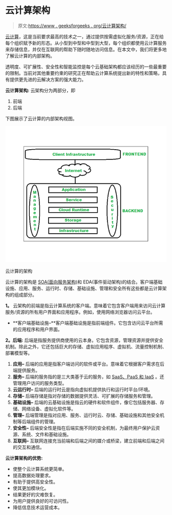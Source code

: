 # 云计算架构

> 原文:[https://www . geeksforgeeks . org/云计算架构/](https://www.geeksforgeeks.org/architecture-of-cloud-computing/)

[云计算](https://www.geeksforgeeks.org/cloud-computing/)，这是当前要求最高的技术之一，通过提供按需虚拟化服务/资源，正在给每个组织赋予新的形态。从小型到中型和中型到大型，每个组织都使用云计算服务来存储信息，并仅在互联网的帮助下随时随地访问信息。在本文中，我们将更多地了解云计算的内部架构。

透明度、可扩展性、安全性和智能监控是每个云基础架构都应该经历的一些最重要的限制。当前对其他重要约束的研究正在帮助云计算系统提出新的特性和策略，具有提供更先进的云解决方案的强大能力。

**云计算架构:**
云架构分为两部分，即

1.  前端
2.  后端

下图展示了云计算的内部架构视图。

![](img/3239cb8db09a9ea327082b9e0c98d021.png)

云计算的架构

云计算的架构是 [SOA(面向服务架构)](https://www.geeksforgeeks.org/service-oriented-architecture/)和 EDA(事件驱动架构)的结合。客户端基础设施、应用、服务、运行时、存储、基础设施、管理和安全所有这些都是云计算架构的组成部分。

**1。**
云架构的前端是指云计算系统的客户端。意味着它包含客户端用来访问云计算服务/资源的所有用户界面和应用程序。例如，使用网络浏览器访问云平台。

*   **客户端基础设施–**客户端基础设施是指前端组件。它包含访问云平台所需的应用程序和用户界面。

**2。后端:**
后端是指服务提供商使用的云本身。它包含资源，管理资源并提供安全机制。除此之外，它还包括巨大的存储、虚拟应用程序、虚拟机、流量控制机制、部署模型等。

1.  **应用–**
    后端的应用是指客户端访问的软件或平台。意味着它根据客户需求在后端提供服务。
2.  **服务–**
    后端的服务指的是三大类基于云的服务，如 [SaaS、PaaS 和 IaaS](https://www.geeksforgeeks.org/cloud-based-services/) 。还管理用户访问的服务类型。
3.  **云运行时–**
    后端的运行时云是指向虚拟机提供执行和运行时平台/环境。
4.  **存储–**
    后端存储是指对存储的数据提供灵活、可扩展的存储服务和管理。
5.  **基础设施–**
    后端的云基础设施是指云的硬件和软件组件，像它包括服务器、存储、网络设备、虚拟化软件等。
6.  **管理–**
    后端管理是指对应用、服务、运行时云、存储、基础设施和其他安全机制等后端组件的管理。
7.  **安全性–**
    后端安全性是指在后端实施不同的安全机制，为最终用户保护云资源、系统、文件和基础设施。
8.  **互联网–**
    互联网连接充当前端和后端之间的媒介或桥梁，建立前端和后端之间的交互和通信。

**云计算架构的优势:**

*   使整个云计算系统更简单。
*   提高数据处理要求。
*   有助于提供高安全性。
*   使其更加模块化。
*   结果更好的灾难恢复。
*   为用户提供良好的可访问性。
*   降低信息技术运营成本。